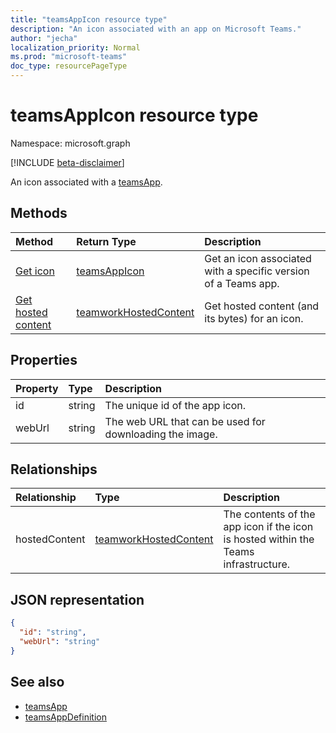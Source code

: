 ```yaml
---
title: "teamsAppIcon resource type"
description: "An icon associated with an app on Microsoft Teams."
author: "jecha"
localization_priority: Normal
ms.prod: "microsoft-teams"
doc_type: resourcePageType
---
```


# teamsAppIcon resource type

Namespace: microsoft.graph

[!INCLUDE [beta-disclaimer](../../includes/beta-disclaimer.md)]

An icon associated with a [teamsApp](teamsapp.md).

## Methods

| Method                                            | Return Type                                       | Description                                                    | 
| :------------------------------------------------ | :------------------------------------------------ | :------------------------------------------------------------- |
| [Get icon](../api/teamsappicon-get.md)     | [teamsAppIcon](teamsappicon.md)                   | Get an icon associated with a specific version of a Teams app. |
| [Get hosted content](../api/teamsappicon-get-hostedcontent.md) | [teamworkHostedContent](teamworkhostedcontent.md) | Get hosted content (and its bytes) for an icon.                |

## Properties

| Property      | Type                        | Description                                                                             |
| :------------ | :-------------------------- | :-------------------------------------------------------------------------------------- |
| id            | string                      | The unique id of the app icon.                                                          |
| webUrl        | string                      | The web URL that can be used for downloading the image.                                 |

## Relationships

| Relationship  | Type	                                            | Description                                                                         |
| :------------ | :------------------------------------------------ | :---------------------------------------------------------------------------------- |
| hostedContent | [teamworkHostedContent](teamworkhostedcontent.md) | The contents of the app icon if the icon is hosted within the Teams infrastructure. |

## JSON representation

<!-- {
  "blockType": "resource",
  "@odata.type": "microsoft.graph.teamsAppIcon",
  "baseType": "microsoft.graph.entity"
}-->

```json
{
  "id": "string",
  "webUrl": "string"
}
```

## See also
- [teamsApp](teamsapp.md)
- [teamsAppDefinition](teamsappdefinition.md)